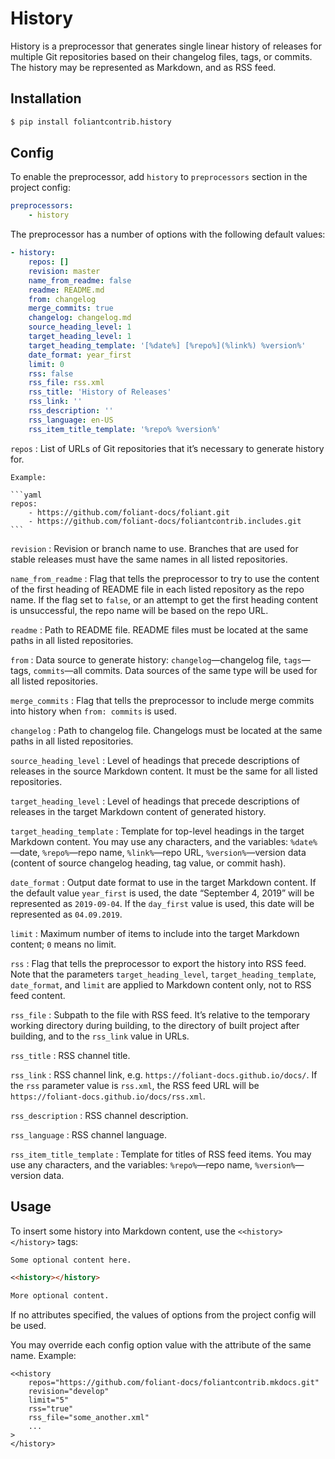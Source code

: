 # History

History is a preprocessor that generates single linear history of releases for multiple Git repositories based on their changelog files, tags, or commits. The history may be represented as Markdown, and as RSS feed.

## Installation

```bash
$ pip install foliantcontrib.history
```

## Config

To enable the preprocessor, add `history` to `preprocessors` section in the project config:

```yaml
preprocessors:
    - history
```

The preprocessor has a number of options with the following default values:

```yaml
- history:
    repos: []
    revision: master
    name_from_readme: false
    readme: README.md
    from: changelog
    merge_commits: true
    changelog: changelog.md
    source_heading_level: 1
    target_heading_level: 1
    target_heading_template: '[%date%] [%repo%](%link%) %version%'
    date_format: year_first
    limit: 0
    rss: false
    rss_file: rss.xml
    rss_title: 'History of Releases'
    rss_link: ''
    rss_description: ''
    rss_language: en-US
    rss_item_title_template: '%repo% %version%'
```

`repos`
:   List of URLs of Git repositories that it’s necessary to generate history for.

    Example:

    ```yaml
    repos:
        - https://github.com/foliant-docs/foliant.git
        - https://github.com/foliant-docs/foliantcontrib.includes.git
    ```

`revision`
:   Revision or branch name to use. Branches that are used for stable releases must have the same names in all listed repositories.

`name_from_readme`
:   Flag that tells the preprocessor to try to use the content of the first heading of README file in each listed repository as the repo name. If the flag set to `false`, or an attempt to get the first heading content is unsuccessful, the repo name will be based on the repo URL.

`readme`
:   Path to README file. README files must be located at the same paths in all listed repositories.

`from`
:   Data source to generate history: `changelog`—changelog file, `tags`—tags, `commits`—all commits. Data sources of the same type will be used for all listed repositories.

`merge_commits`
:   Flag that tells the preprocessor to include merge commits into history when `from: commits` is used.

`changelog`
:   Path to changelog file. Changelogs must be located at the same paths in all listed repositories.

`source_heading_level`
:   Level of headings that precede descriptions of releases in the source Markdown content. It must be the same for all listed repositories.

`target_heading_level`
:   Level of headings that precede descriptions of releases in the target Markdown content of generated history.

`target_heading_template`
:   Template for top-level headings in the target Markdown content. You may use any characters, and the variables: `%date%`—date, `%repo%`—repo name, `%link%`—repo URL, `%version%`—version data (content of source changelog heading, tag value, or commit hash).

`date_format`
:   Output date format to use in the target Markdown content. If the default value `year_first` is used, the date “September 4, 2019” will be represented as `2019-09-04`. If the `day_first` value is used, this date will be represented as `04.09.2019`.

`limit`
:   Maximum number of items to include into the target Markdown content; `0` means no limit.

`rss`
:   Flag that tells the preprocessor to export the history into RSS feed. Note that the parameters `target_heading_level`, `target_heading_template`, `date_format`, and `limit` are applied to Markdown content only, not to RSS feed content.

`rss_file`
:   Subpath to the file with RSS feed. It’s relative to the temporary working directory during building, to the directory of built project after building, and to the `rss_link` value in URLs.

`rss_title`
:   RSS channel title.

`rss_link`
:   RSS channel link, e.g. `https://foliant-docs.github.io/docs/`. If the `rss` parameter value is `rss.xml`, the RSS feed URL will be `https://foliant-docs.github.io/docs/rss.xml`.

`rss_description`
:   RSS channel description.

`rss_language`
:   RSS channel language.

`rss_item_title_template`
:   Template for titles of RSS feed items. You may use any characters, and the variables: `%repo%`—repo name, `%version%`—version data.

## Usage

To insert some history into Markdown content, use the `<<history></history>` tags:

```markdown
Some optional content here.

<<history></history>

More optional content.
```

If no attributes specified, the values of options from the project config will be used.

You may override each config option value with the attribute of the same name. Example:

```
<<history
    repos="https://github.com/foliant-docs/foliantcontrib.mkdocs.git"
    revision="develop"
    limit="5"
    rss="true"
    rss_file="some_another.xml"
    ...
>
</history>
```
